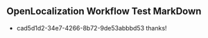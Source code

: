 ## OpenLocalization Workflow Test MarkDown
* cad5d1d2-34e7-4266-8b72-9de53abbbd53 thanks!

<!--HONumber=Jan17_HO2-->


